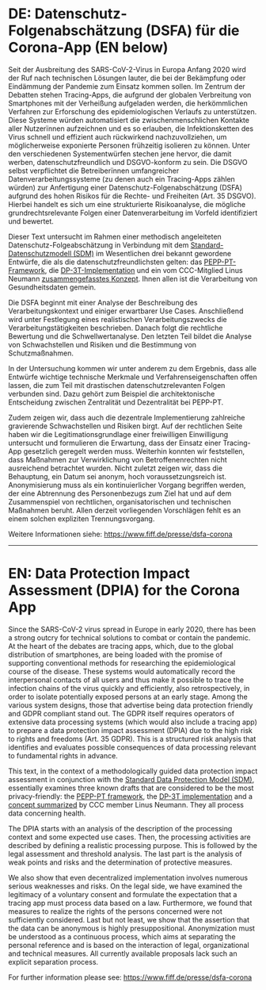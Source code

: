 # DE: Datenschutz-Folgenabschätzung (DSFA) für die Corona-App (EN below)

Seit der Ausbreitung des SARS-CoV-2-Virus in Europa Anfang 2020 wird der Ruf nach technischen Lösungen lauter, die bei der Bekämpfung oder Eindämmung der Pandemie zum Einsatz kommen sollen. Im Zentrum der Debatten stehen Tracing-Apps, die aufgrund der globalen Verbreitung von Smartphones mit der Verheißung aufgeladen werden, die herkömmlichen Verfahren zur Erforschung des epidemiologischen Verlaufs zu unterstützen. Diese Systeme würden automatisiert die zwischenmenschlichen Kontakte aller Nutzerïnnen aufzeichnen und es so erlauben, die Infektionsketten des Virus schnell und effizient auch rückwirkend nachzuvollziehen, um möglicherweise exponierte Personen frühzeitig isolieren zu können. Unter den verschiedenen Systementwürfen stechen jene hervor, die damit werben, datenschutzfreundlich und DSGVO-konform zu sein. Die DSGVO selbst verpflichtet die Betreiberïnnen umfangreicher Datenverarbeitungssysteme (zu denen auch ein Tracing-Apps zählen würden) zur Anfertigung einer Datenschutz-Folgenabschätzung (DSFA) aufgrund des hohen Risikos für die Rechte- und Freiheiten (Art. 35 DSGVO). Hierbei handelt es sich um eine strukturierte Risikoanalyse, die mögliche grundrechtsrelevante Folgen einer Datenverarbeitung im Vorfeld identifiziert und bewertet.

Dieser Text untersucht im Rahmen einer methodisch angeleiteten Datenschutz-Folgeabschätzung in Verbindung mit dem [Standard-Datenschutzmodell (SDM)](https://www.datenschutzzentrum.de/sdm/) im Wesentlichen drei bekannt gewordene Entwürfe, die als die datenschutzfreundlichsten gelten: das [PEPP-PT-Framework](https://www.pepp-pt.org), die [DP-3T-Implementation](https://github.com/DP-3T) und ein vom CCC-Mitglied Linus Neumann [zusammengefasstes Konzept](https://linus-neumann.de/2020/03/corona-apps-sinn-und-unsinn-von-tracking/). Ihnen allen ist die Verarbeitung von Gesundheitsdaten gemein.

Die DSFA beginnt mit einer Analyse der Beschreibung des Verarbeitungskontext und einiger erwartbarer Use Cases. Anschließend wird unter Festlegung eines realistischen Verarbeitungszwecks die Verarbeitungstätigkeiten beschrieben. Danach folgt die rechtliche Bewertung und die Schwellwertanalyse. Den letzten Teil bildet die Analyse von Schwachstellen und Risiken und die Bestimmung von Schutzmaßnahmen. 

In der Untersuchung kommen wir unter anderem zu dem Ergebnis, dass alle Entwürfe wichtige technische Merkmale und Verfahrenseigenschaften offen lassen, die zum Teil mit drastischen datenschutzrelevanten Folgen verbunden sind. Dazu gehört zum Beispiel die architektonische Entscheidung zwischen Zentralität und Dezentralität bei PEPP-PT. 

Zudem zeigen wir, dass auch die dezentrale Implementierung zahlreiche gravierende Schwachstellen und Risiken birgt. Auf der rechtlichen Seite haben wir die Legitimationsgrundlage einer freiwilligen Einwilligung untersucht und formulieren die Erwartung, dass der Einsatz einer Tracing-App gesetzlich geregelt werden muss. Weiterhin konnten wir feststellen, dass Maßnahmen zur Verwirklichung von Betroffenenrechten nicht ausreichend betrachtet wurden. Nicht zuletzt zeigen wir, dass die Behauptung, ein Datum sei anonym, hoch voraussetzungsreich ist. Anonymisierung muss als ein kontinuierlicher Vorgang begriffen werden, der eine Abtrennung des Personenbezugs zum Ziel hat und auf dem Zusammenspiel von rechtlichen, organisatorischen und technischen Maßnahmen beruht. Allen derzeit vorliegenden Vorschlägen fehlt es an einem solchen expliziten Trennungsvorgang.

Weitere Informationen siehe: https://www.fiff.de/presse/dsfa-corona

---

# EN: Data Protection Impact Assessment (DPIA) for the Corona App

Since the SARS-CoV-2 virus spread in Europe in early 2020, there has been a strong outcry for technical solutions to combat or contain the pandemic. At the heart of the debates are tracing apps, which, due to the global distribution of smartphones, are being loaded with the promise of supporting conventional methods for researching the epidemiological course of the disease. These systems would automatically record the interpersonal contacts of all users and thus make it possible to trace the infection chains of the virus quickly and efficiently, also retrospectively, in order to isolate potentially exposed persons at an early stage. Among the various system designs, those that advertise being data protection friendly and GDPR compliant stand out. The GDPR itself requires operators of extensive data processing systems (which would also include a tracing app) to prepare a data protection impact assessment (DPIA) due to the high risk to rights and freedoms (Art. 35 GDPR). This is a structured risk analysis that identifies and evaluates possible consequences of data processing relevant to fundamental rights in advance. 

This text, in the context of a methodologically guided data protection impact assessment in conjunction with the [Standard Data Protection Model (SDM)](https://www.datenschutzzentrum.de/sdm/), essentially examines three known drafts that are considered to be the most privacy-friendly: the [PEPP-PT framework](https://www.pepp-pt.org), the [DP-3T implementation](https://github.com/DP-3T) and a [concept summarized](https://linus-neumann.de/2020/03/corona-apps-sinn-und-unsinn-von-tracking/) by CCC member Linus Neumann. They all process data concerning health.

The DPIA starts with an analysis of the description of the processing context and some expected use cases. Then, the processing activities are described by defining a realistic processing purpose. This is followed by the legal assessment and threshold analysis. The last part is the analysis of weak points and risks and the determination of protective measures.

We also show that even decentralized implementation involves numerous serious weaknesses and risks. On the legal side, we have examined the legitimacy of a voluntary consent and formulate the expectation that a tracing app must process data based on a law. Furthermore, we found that measures to realize the rights of the persons concerned were not sufficiently considered. Last but not least, we show that the assertion that the data can be anonymous is highly presuppositional. Anonymization must be understood as a continuous process, which aims at separating the personal reference and is based on the interaction of legal, organizational and technical measures. All currently available proposals lack such an explicit separation process.

For further information please see: https://www.fiff.de/presse/dsfa-corona
